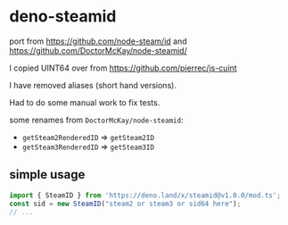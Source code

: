 # deno-steamid

port from <https://github.com/node-steam/id> and <https://github.com/DoctorMcKay/node-steamid/>

I copied UINT64 over from <https://github.com/pierrec/js-cuint>

I have removed aliases (short hand versions).

Had to do some manual work to fix tests.

some renames from `DoctorMcKay/node-steamid`:

- `getSteam2RenderedID` => `getSteam2ID`
- `getSteam3RenderedID` => `getSteam3ID`

## simple usage

```ts
import { SteamID } from 'https://deno.land/x/steamid@v1.0.0/mod.ts';
const sid = new SteamID("steam2 or steam3 or sid64 here");
// ...
```

